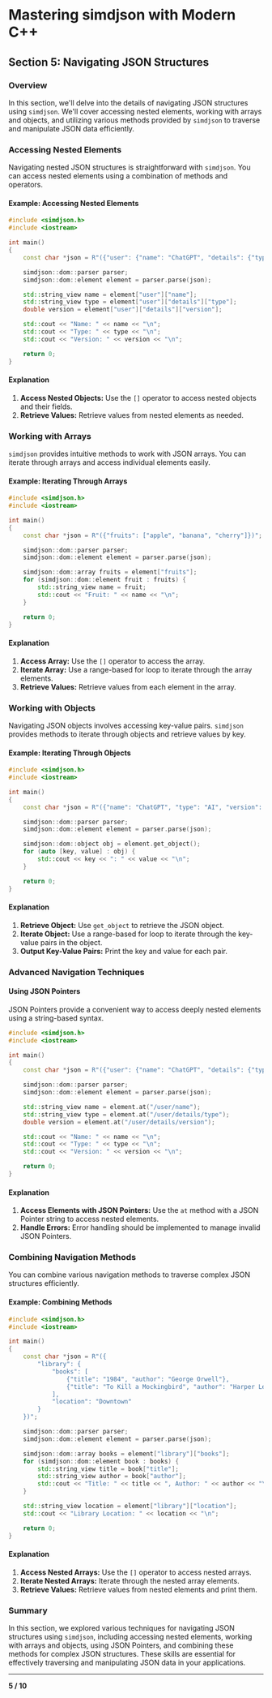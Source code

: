 # Mastering simdjson with Modern C++

## Section 5: Navigating JSON Structures

### Overview

In this section, we'll delve into the details of navigating JSON structures using `simdjson`. We'll cover accessing nested elements, working with arrays and objects, and utilizing various methods provided by `simdjson` to traverse and manipulate JSON data efficiently.

### Accessing Nested Elements

Navigating nested JSON structures is straightforward with `simdjson`. You can access nested elements using a combination of methods and operators.

#### Example: Accessing Nested Elements

```cpp
#include <simdjson.h>
#include <iostream>

int main() 
{
    const char *json = R"({"user": {"name": "ChatGPT", "details": {"type": "AI", "version": 4.0}}})";

    simdjson::dom::parser parser;
    simdjson::dom::element element = parser.parse(json);

    std::string_view name = element["user"]["name"];
    std::string_view type = element["user"]["details"]["type"];
    double version = element["user"]["details"]["version"];

    std::cout << "Name: " << name << "\n";
    std::cout << "Type: " << type << "\n";
    std::cout << "Version: " << version << "\n";

    return 0;
}
```

#### Explanation

1. **Access Nested Objects:** Use the `[]` operator to access nested objects and their fields.
2. **Retrieve Values:** Retrieve values from nested elements as needed.

### Working with Arrays

`simdjson` provides intuitive methods to work with JSON arrays. You can iterate through arrays and access individual elements easily.

#### Example: Iterating Through Arrays

```cpp
#include <simdjson.h>
#include <iostream>

int main() 
{
    const char *json = R"({"fruits": ["apple", "banana", "cherry"]})";

    simdjson::dom::parser parser;
    simdjson::dom::element element = parser.parse(json);

    simdjson::dom::array fruits = element["fruits"];
    for (simdjson::dom::element fruit : fruits) {
        std::string_view name = fruit;
        std::cout << "Fruit: " << name << "\n";
    }

    return 0;
}
```

#### Explanation

1. **Access Array:** Use the `[]` operator to access the array.
2. **Iterate Array:** Use a range-based for loop to iterate through the array elements.
3. **Retrieve Values:** Retrieve values from each element in the array.

### Working with Objects

Navigating JSON objects involves accessing key-value pairs. `simdjson` provides methods to iterate through objects and retrieve values by key.

#### Example: Iterating Through Objects

```cpp
#include <simdjson.h>
#include <iostream>

int main() 
{
    const char *json = R"({"name": "ChatGPT", "type": "AI", "version": 4.0})";

    simdjson::dom::parser parser;
    simdjson::dom::element element = parser.parse(json);

    simdjson::dom::object obj = element.get_object();
    for (auto [key, value] : obj) {
        std::cout << key << ": " << value << "\n";
    }

    return 0;
}
```

#### Explanation

1. **Retrieve Object:** Use `get_object` to retrieve the JSON object.
2. **Iterate Object:** Use a range-based for loop to iterate through the key-value pairs in the object.
3. **Output Key-Value Pairs:** Print the key and value for each pair.

### Advanced Navigation Techniques

#### Using JSON Pointers

JSON Pointers provide a convenient way to access deeply nested elements using a string-based syntax.

```cpp
#include <simdjson.h>
#include <iostream>

int main() 
{
    const char *json = R"({"user": {"name": "ChatGPT", "details": {"type": "AI", "version": 4.0}}})";

    simdjson::dom::parser parser;
    simdjson::dom::element element = parser.parse(json);

    std::string_view name = element.at("/user/name");
    std::string_view type = element.at("/user/details/type");
    double version = element.at("/user/details/version");

    std::cout << "Name: " << name << "\n";
    std::cout << "Type: " << type << "\n";
    std::cout << "Version: " << version << "\n";

    return 0;
}
```

#### Explanation

1. **Access Elements with JSON Pointers:** Use the `at` method with a JSON Pointer string to access nested elements.
2. **Handle Errors:** Error handling should be implemented to manage invalid JSON Pointers.

### Combining Navigation Methods

You can combine various navigation methods to traverse complex JSON structures efficiently.

#### Example: Combining Methods

```cpp
#include <simdjson.h>
#include <iostream>

int main() 
{
    const char *json = R"({
        "library": {
            "books": [
                {"title": "1984", "author": "George Orwell"},
                {"title": "To Kill a Mockingbird", "author": "Harper Lee"}
            ],
            "location": "Downtown"
        }
    })";

    simdjson::dom::parser parser;
    simdjson::dom::element element = parser.parse(json);

    simdjson::dom::array books = element["library"]["books"];
    for (simdjson::dom::element book : books) {
        std::string_view title = book["title"];
        std::string_view author = book["author"];
        std::cout << "Title: " << title << ", Author: " << author << "\n";
    }

    std::string_view location = element["library"]["location"];
    std::cout << "Library Location: " << location << "\n";

    return 0;
}
```

#### Explanation

1. **Access Nested Arrays:** Use the `[]` operator to access nested arrays.
2. **Iterate Nested Arrays:** Iterate through the nested array elements.
3. **Retrieve Values:** Retrieve values from nested elements and print them.

### Summary

In this section, we explored various techniques for navigating JSON structures using `simdjson`, including accessing nested elements, working with arrays and objects, using JSON Pointers, and combining these methods for complex JSON structures. These skills are essential for effectively traversing and manipulating JSON data in your applications.

---

**5 / 10**